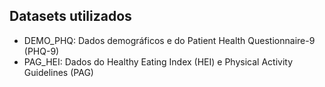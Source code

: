 ## Datasets utilizados

- DEMO_PHQ: Dados demográficos e do Patient Health Questionnaire-9 (PHQ-9)
- PAG_HEI: Dados do Healthy Eating Index (HEI) e Physical Activity Guidelines (PAG)
